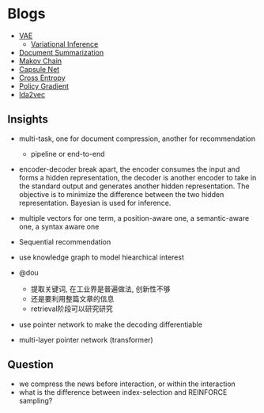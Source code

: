 # Blogs
- [VAE](https://towardsdatascience.com/understanding-variational-autoencoders-vaes-f70510919f73)
  - [Variational Inference](https://towardsdatascience.com/bayesian-inference-problem-mcmc-and-variational-inference-25a8aa9bce29)
- [Document Summarization](https://medium.com/luisfredgs/automatic-text-summarization-with-machine-learning-an-overview-68ded5717a25)
- [Makov Chain](https://towardsdatascience.com/brief-introduction-to-markov-chains-2c8cab9c98ab)
- [Capsule Net](https://jhui.github.io/2017/11/03/Dynamic-Routing-Between-Capsules/)
- [Cross Entropy](https://machinelearningmastery.com/cross-entropy-for-machine-learning/)
- [Policy Gradient](https://towardsdatascience.com/an-intuitive-explanation-of-policy-gradient-part-1-reinforce-aa4392cbfd3c)
- [lda2vec](https://multithreaded.stitchfix.com/blog/2016/05/27/lda2vec/#topic=38&lambda=1&term=)

## Insights
- multi-task, one for document compression, another for recommendation
  - pipeline or end-to-end
- encoder-decoder break apart, the encoder consumes the input and forms a hidden representation, the decoder is another encoder to take in the standard output and generates another hidden representation. The objective is to minimize the difference between the two hidden representation. Bayesian is used for inference.
- multiple vectors for one term, a position-aware one, a semantic-aware one, a syntax aware one
- Sequential recommendation
- use knowledge graph to model hiearchical interest
- @dou
  - 提取关键词, 在工业界是普遍做法, 创新性不够
  - 还是要利用整篇文章的信息
  - retrieval阶段可以研究研究

- use pointer network to make the decoding differentiable
- multi-layer pointer network (transformer)
## Question
- we compress the news before interaction, or within the interaction
- what is the difference between index-selection and REINFORCE sampling?